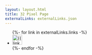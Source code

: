 ```yaml
---
layout: layout.html
title: 32 Pixel Page
externalLinks: externalLinks.json
---
```

<ul class="flex-container">
{%- for link in externalLinks.links -%}
            <li class="flex-item"><a href="{{ link.image }}"><img src="{{ link.image }}" border="0" alt="{{ link.title }}" width="32" height="32"></a></li>
    {%- endfor -%}
</ul>




